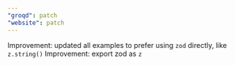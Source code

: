 ```yaml
---
"groqd": patch
"website": patch
---
```


Improvement: updated all examples to prefer using `zod` directly, like `z.string()`
Improvement: export zod as `z`
